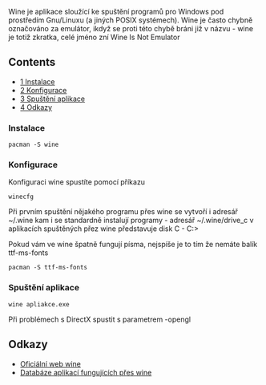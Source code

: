 Wine je aplikace sloužící ke spuštění programů pro Windows pod prostředím Gnu/Linuxu (a jiných POSIX systémech). Wine je často chybně označováno za emulátor, ikdyž se proti této chybě bráni již v názvu - wine je totiž zkratka, celé jméno zní Wine Is Not Emulator

## Contents

*   [1 Instalace](#Instalace)
*   [2 Konfigurace](#Konfigurace)
*   [3 Spuštění aplikace](#Spu.C5.A1t.C4.9Bn.C3.AD_aplikace)
*   [4 Odkazy](#Odkazy)

### Instalace

```
pacman -S wine

```

### Konfigurace

Konfiguraci wine spustíte pomocí příkazu

```
winecfg

```

Při prvním spuštění nějakého programu přes wine se vytvoří i adresář ~/.wine kam i se standardně instalují programy - adresář ~/.wine/drive_c v aplikacích spuštěných přez wine představuje disk C - C:\>

Pokud vám ve wine špatně fungují písma, nejspíše je to tím že nemáte balík ttf-ms-fonts

```
pacman -S ttf-ms-fonts

```

### Spuštění aplikace

```
wine apliakce.exe

```

Při problémech s DirectX spustit s parametrem -opengl

## Odkazy

*   [Oficiální web wine](http://www.winehq.com/)
*   [Databáze aplikací fungujících přes wine](http://appdb.winehq.org/)